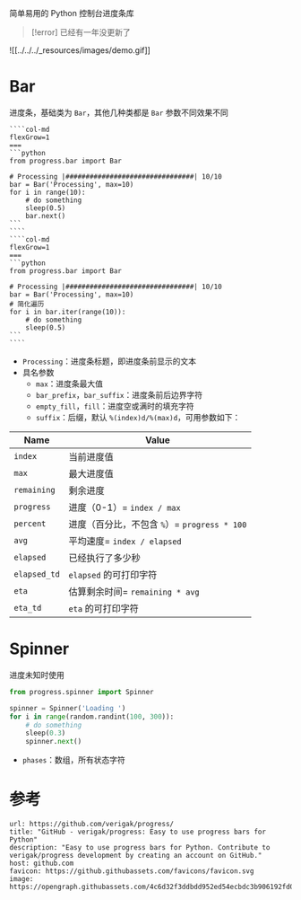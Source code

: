 简单易用的 Python 控制台进度条库

> [!error] 已经有一年没更新了

![[../../../_resources/images/demo.gif]]
# Bar

进度条，基础类为 `Bar`，其他几种类都是 `Bar` 参数不同效果不同
`````col
````col-md
flexGrow=1
===
```python
from progress.bar import Bar

# Processing |################################| 10/10
bar = Bar('Processing', max=10)
for i in range(10):
    # do something
    sleep(0.5)
    bar.next()
```
````
````col-md
flexGrow=1
===
```python
from progress.bar import Bar

# Processing |################################| 10/10
bar = Bar('Processing', max=10)
# 简化遍历
for i in bar.iter(range(10)):
    # do something  
    sleep(0.5)
```
````
`````
- `Processing`：进度条标题，即进度条前显示的文本
- 具名参数
	- `max`：进度条最大值
	- `bar_prefix`，`bar_suffix`：进度条前后边界字符
	- `empty_fill`，`fill`：进度空或满时的填充字符
	- `suffix`：后缀，默认 `%(index)d/%(max)d`，可用参数如下：

| Name         | Value                             |
| ------------ | --------------------------------- |
| `index`      | 当前进度值                             |
| `max`        | 最大进度值                             |
| `remaining`  | 剩余进度                              |
| `progress`   | 进度（0-1）= `index / max`            |
| `percent`    | 进度（百分比，不包含 `%`）= `progress * 100` |
| `avg`        | 平均速度= `index / elapsed`           |
| `elapsed`    | 已经执行了多少秒                          |
| `elapsed_td` | `elapsed` 的可打印字符                  |
| `eta`        | 估算剩余时间= `remaining * avg`         |
| `eta_td`     | `eta` 的可打印字符                      |
# Spinner

进度未知时使用

```python
from progress.spinner import Spinner

spinner = Spinner('Loading ')
for i in range(random.randint(100, 300)):
    # do something
    sleep(0.3)
    spinner.next()
```

- `phases`：数组，所有状态字符
# 参考

```cardlink
url: https://github.com/verigak/progress/
title: "GitHub - verigak/progress: Easy to use progress bars for Python"
description: "Easy to use progress bars for Python. Contribute to verigak/progress development by creating an account on GitHub."
host: github.com
favicon: https://github.githubassets.com/favicons/favicon.svg
image: https://opengraph.githubassets.com/4c6d32f3ddbdd952ed54ecbdc3b906192fd04391e1d894352c3dd14a6badb073/verigak/progress
```
